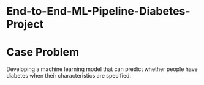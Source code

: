 # End-to-End-ML-Pipeline-Diabetes-Project

# Case Problem

Developing a machine learning model that can predict whether people have diabetes when their characteristics are specified.
